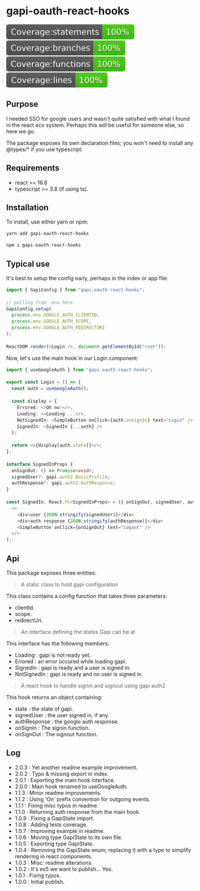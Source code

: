 # gapi-oauth-react-hooks

![Statements](./badges/badge-statements.svg) ![Branches](./badges/badge-branches.svg) ![Functions](./badges/badge-functions.svg) ![Lines](./badges/badge-lines.svg)

## Purpose

I needed SSO for google users and wasn't quite satisfied with what I found in the react eco system. Perhaps this will be useful for someone else, so here we go.

The package exposes its own declaration files; you won't need to install any @types/\* if you use typescript.

## Requirements

- react >= 16.8
- typescript >= 3.8 (if using ts).

## Installation

To install, use either yarn or npm:

```bash
yarn add gapi-oauth-react-hooks
```

```bash
npm i gapi-oauth-react-hooks
```

## Typical use

It's best to setup the config early, perhaps in the index or app file:

```Typescript
import { GapiConfig } from "gapi-oauth-react-hooks";

// pulling from .env here
GapiConfig.setup(
  process.env.GOOGLE_AUTH_CLIENTID,
  process.env.GOOGLE_AUTH_SCOPE,
  process.env.GOOGLE_AUTH_REDIRECTURI
);

ReactDOM.render(<Login />, document.getElementById("root"));
```

Now, let's use the main hook in our Login component:

```Typescript
import { useGoogleAuth } from "gapi-oauth-react-hooks";

export const Login = () => {
  const auth = useGoogleAuth();

  const display = {
    Errored: <>Oh no!</>,
    Loading: <>Loading ...</>,
    NotSignedIn: <SimpleButton onClick={auth.onSignIn} text="Login" />,
    SignedIn: <SignedIn {...auth} />
  };

  return <>{display[auth.state]}</>;
};

interface SignedInProps {
  onSignOut: () => Promise<void>;
  signedUser?: gapi.auth2.BasicProfile;
  authResponse?: gapi.auth2.AuthResponse;
}

const SignedIn: React.FC<SignedInProps> = ({ onSignOut, signedUser, authResponse }) => (
  <>
    <div>user {JSON.stringify(signedUser)}</div>
    <div>auth response {JSON.stringify(authResponse)}</div>
    <SimpleButton onClick={onSignOut} text="Logout" />
  </>
);
```

## Api

This package exposes three entities:

> A static class to hold gapi configuration

This class contains a config function that takes three parameters:

- clientId.
- scope.
- redirectUri.

> An interface defining the states Gapi can be at

This interface has the following members:

- Loading : gapi is not ready yet.
- Errored : an error occured while loading gapi.
- SignedIn : gapi is ready and a user is signed in.
- NotSignedIn : gapi is ready and no user is signed in.

> A react hook to handle signin and signout using gapi auth2

This hook returns an object containing:

- state : the state of gapi.
- signedUser : the user signed in, if any.
- authResponse : the google auth response.
- onSignIn : The signin function.
- onSignOut : The signout function.

## Log

- 2.0.3 : Yet another readme example improvement.
- 2.0.2 : Typo & missing export in index.
- 2.0.1 : Exporting the main hook interface.
- 2.0.0 : Main hook renamed to useGoogleAuth.
- 1.1.3 : Minor readme improvements.
- 1.1.2 : Using 'On' prefix convention for outgoing events.
- 1.1.1 : Fixing misc typos in readme.
- 1.1.0 : Returning auth response from the main hook.
- 1.0.9 : Fixing a GapiState import.
- 1.0.8 : Adding tests coverage.
- 1.0.7 : Improving example in readme.
- 1.0.6 : Moving type GapiState to its own file.
- 1.0.5 : Exporting type GapiState.
- 1.0.4 : Removing the GapiState enum; replacing it with a type to simplify rendering in react components.
- 1.0.3 : Misc: readme alterations.
- 1.0.2 : It's es5 we want to publish... Yes.
- 1.0.1 : Fixing typos.
- 1.0.0 : Initial publish.
